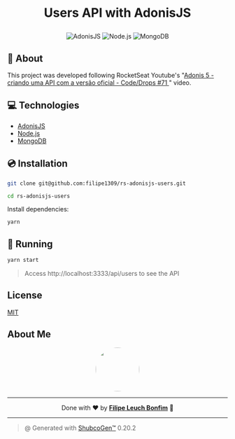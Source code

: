 # <p align="center">Users API with AdonisJS</p>

<p align="center">
    <img src="https://img.shields.io/badge/Code-AdonisJS-informational?style=flat-square&logo=adonisjs&color=220052" alt="AdonisJS" />
    <img src="https://img.shields.io/badge/Code-Node.js-informational?style=flat-square&logo=node.js&color=339933" alt="Node.js" />
    <img src="https://img.shields.io/badge/Database-MongoDB-informational?style=flat-square&logo=mongodb&color=47A248" alt="MongoDB" />
</p>

## 💬 About

This project was developed following RocketSeat Youtube's "[Adonis 5 - criando uma API com a versão oficial - Code/Drops #71
](https://www.youtube.com/watch?v=uVR8lTlBoag&ab_channel=Rocketseat)" video.

## :computer: Technologies

- [AdonisJS](https://adonisjs.com/)
- [Node.js](https://nodejs.org/en/)
- [MongoDB](https://www.mongodb.com/)

## :cd: Installation

```sh
git clone git@github.com:filipe1309/rs-adonisjs-users.git
```

```sh
cd rs-adonisjs-users
```

Install dependencies:

```sh
yarn
```

## :runner: Running

```sh
yarn start
```

> Access http://localhost:3333/api/users to see the API

## License

[MIT](https://choosealicense.com/licenses/mit/)

## About Me

<p align="center">
    <a style="font-weight: bold" href="https://www.linkedin.com/in/filipe1309/">
    <img style="border-radius:50%" width="100px; "src="https://github.com/filipe1309.png"/>
    </a>
</p>

---

<p align="center">
    Done with ♥ by <a style="font-weight: bold" href="https://www.linkedin.com/in/filipe1309/">Filipe Leuch Bonfim</a> 🖖
</p>

---

> @ Generated with [ShubcoGen™](https://github.com/filipe1309/shubcogen) 0.20.2
